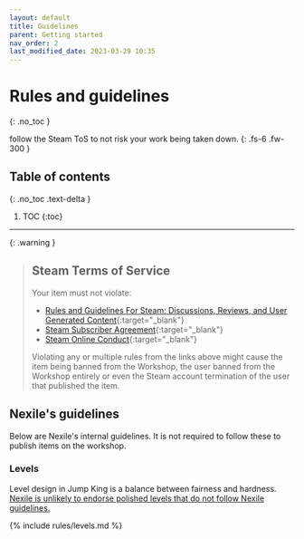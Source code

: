 ```yaml
---
layout: default
title: Guidelines
parent: Getting started
nav_order: 2
last_modified_date: 2023-03-29 10:35
---
```


# Rules and guidelines
{: .no_toc }

follow the Steam ToS to not risk your work being taken down.<!-- more -->
{: .fs-6 .fw-300 }

## Table of contents
{: .no_toc .text-delta }

1. TOC
{:toc}

---

{: .warning }
> ## Steam Terms of Service
> 
> Your item must not violate:
> - [Rules and Guidelines For Steam: Discussions, Reviews, and User Generated Content](https://support.steampowered.com/kb_article.php?ref=4045-USHJ-3810){:target="_blank"}
> - [Steam Subscriber Agreement](http://store.steampowered.com/subscriber_agreement/){:target="_blank"}
> - [Steam Online Conduct](https://store.steampowered.com/online_conduct/){:target="_blank"}
>
> Violating any or multiple rules from the links above might cause the item being banned from the Workshop, the user banned from the Workshop entirely or even the Steam account termination of the user that published the item.

## Nexile's guidelines

Below are Nexile's internal guidelines. It is not required to follow these to publish items on the workshop.

### Levels

Level design in Jump King is a balance between fairness and hardness.
<u>Nexile is unlikely to endorse polished levels that do not follow Nexile guidelines.</u>

{% include rules/levels.md %}